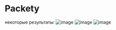 # Packety
некоторые результаты:
![image](https://github.com/Olga257/Packety/assets/86672770/393d1919-980e-4434-bbe6-4348bc5abdf5)
![image](https://github.com/Olga257/Packety/assets/86672770/4087e4b5-7b26-400a-bbf2-58b7ba50975e)
![image](https://github.com/Olga257/Packety/assets/86672770/efa871ad-2e1c-4e6d-acfa-1ed3b267e5aa)
